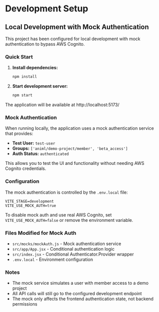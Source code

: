 # Development Setup

## Local Development with Mock Authentication

This project has been configured for local development with mock authentication to bypass AWS Cognito.

### Quick Start

1. **Install dependencies:**
   ```bash
   npm install
   ```

2. **Start development server:**
   ```bash
   npm start
   ```

The application will be available at http://localhost:5173/

### Mock Authentication

When running locally, the application uses a mock authentication service that provides:

- **Test User:** `test-user`
- **Groups:** `['animl/demo-project/member', 'beta_access']`
- **Auth Status:** `authenticated`

This allows you to test the UI and functionality without needing AWS Cognito credentials.

### Configuration

The mock authentication is controlled by the `.env.local` file:

```
VITE_STAGE=development
VITE_USE_MOCK_AUTH=true
```

To disable mock auth and use real AWS Cognito, set `VITE_USE_MOCK_AUTH=false` or remove the environment variable.

### Files Modified for Mock Auth

- `src/mocks/mockAuth.js` - Mock authentication service
- `src/app/App.jsx` - Conditional authentication logic
- `src/index.jsx` - Conditional Authenticator.Provider wrapper
- `.env.local` - Environment configuration

### Notes

- The mock service simulates a user with member access to a demo project
- All API calls will still go to the configured development endpoint
- The mock only affects the frontend authentication state, not backend permissions